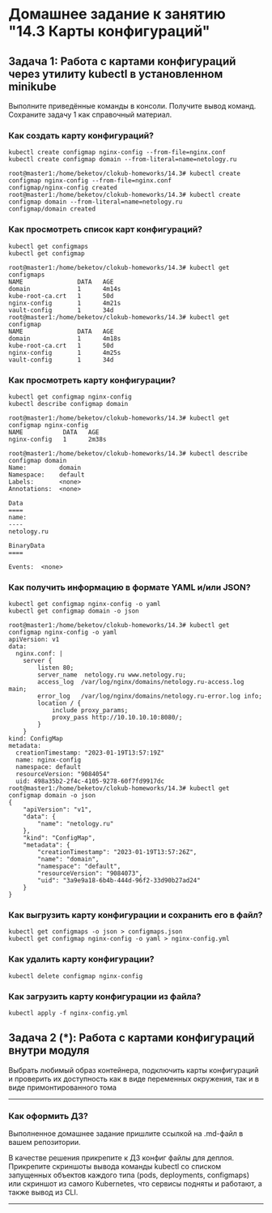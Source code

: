 # Домашнее задание к занятию "14.3 Карты конфигураций"

## Задача 1: Работа с картами конфигураций через утилиту kubectl в установленном minikube

Выполните приведённые команды в консоли. Получите вывод команд. Сохраните
задачу 1 как справочный материал.

### Как создать карту конфигураций?

```
kubectl create configmap nginx-config --from-file=nginx.conf
kubectl create configmap domain --from-literal=name=netology.ru
```
```
root@master1:/home/beketov/clokub-homeworks/14.3# kubectl create configmap nginx-config --from-file=nginx.conf
configmap/nginx-config created
root@master1:/home/beketov/clokub-homeworks/14.3# kubectl create configmap domain --from-literal=name=netology.ru
configmap/domain created
```


### Как просмотреть список карт конфигураций?

```
kubectl get configmaps
kubectl get configmap
```
```
root@master1:/home/beketov/clokub-homeworks/14.3# kubectl get configmaps
NAME               DATA   AGE
domain             1      4m14s
kube-root-ca.crt   1      50d
nginx-config       1      4m21s
vault-config       1      34d
root@master1:/home/beketov/clokub-homeworks/14.3# kubectl get configmap
NAME               DATA   AGE
domain             1      4m18s
kube-root-ca.crt   1      50d
nginx-config       1      4m25s
vault-config       1      34d

```

### Как просмотреть карту конфигурации?

```
kubectl get configmap nginx-config
kubectl describe configmap domain
```

```
root@master1:/home/beketov/clokub-homeworks/14.3# kubectl get configmap nginx-config
NAME           DATA   AGE
nginx-config   1      2m38s

root@master1:/home/beketov/clokub-homeworks/14.3# kubectl describe configmap domain
Name:         domain
Namespace:    default
Labels:       <none>
Annotations:  <none>

Data
====
name:
----
netology.ru

BinaryData
====

Events:  <none>
```

### Как получить информацию в формате YAML и/или JSON?

```
kubectl get configmap nginx-config -o yaml
kubectl get configmap domain -o json
```
```
root@master1:/home/beketov/clokub-homeworks/14.3# kubectl get configmap nginx-config -o yaml
apiVersion: v1
data:
  nginx.conf: |
    server {
        listen 80;
        server_name  netology.ru www.netology.ru;
        access_log  /var/log/nginx/domains/netology.ru-access.log  main;
        error_log   /var/log/nginx/domains/netology.ru-error.log info;
        location / {
            include proxy_params;
            proxy_pass http://10.10.10.10:8080/;
        }
    }
kind: ConfigMap
metadata:
  creationTimestamp: "2023-01-19T13:57:19Z"
  name: nginx-config
  namespace: default
  resourceVersion: "9084054"
  uid: 498a35b2-2f4c-4105-9278-60f7fd9917dc
root@master1:/home/beketov/clokub-homeworks/14.3# kubectl get configmap domain -o json
{
    "apiVersion": "v1",
    "data": {
        "name": "netology.ru"
    },
    "kind": "ConfigMap",
    "metadata": {
        "creationTimestamp": "2023-01-19T13:57:26Z",
        "name": "domain",
        "namespace": "default",
        "resourceVersion": "9084073",
        "uid": "3a9e9a18-6b4b-444d-96f2-33d90b27ad24"
    }
}

```

### Как выгрузить карту конфигурации и сохранить его в файл?

```
kubectl get configmaps -o json > configmaps.json
kubectl get configmap nginx-config -o yaml > nginx-config.yml
```

### Как удалить карту конфигурации?

```
kubectl delete configmap nginx-config
```

### Как загрузить карту конфигурации из файла?

```
kubectl apply -f nginx-config.yml
```

## Задача 2 (*): Работа с картами конфигураций внутри модуля

Выбрать любимый образ контейнера, подключить карты конфигураций и проверить
их доступность как в виде переменных окружения, так и в виде примонтированного
тома

---

### Как оформить ДЗ?

Выполненное домашнее задание пришлите ссылкой на .md-файл в вашем репозитории.

В качестве решения прикрепите к ДЗ конфиг файлы для деплоя. Прикрепите скриншоты вывода команды kubectl со списком запущенных объектов каждого типа (pods, deployments, configmaps) или скриншот из самого Kubernetes, что сервисы подняты и работают, а также вывод из CLI.

---
